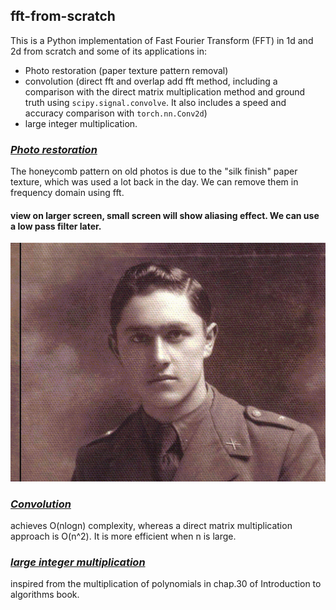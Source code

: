## fft-from-scratch
This is a Python implementation of Fast Fourier Transform (FFT) in 1d and 2d from scratch and some of its applications in:
* Photo restoration (paper texture pattern removal)
* convolution (direct fft and overlap add fft method, including a comparison with the direct matrix multiplication method and ground truth using `scipy.signal.convolve`. It also includes a speed and accuracy comparison with `torch.nn.Conv2d`)
* large integer multiplication.

### [*Photo restoration*](https://nbviewer.org/github/samrere/fft-from-scratch/blob/main/pattern_removal.ipynb)
The honeycomb pattern on old photos is due to the "silk finish" paper texture, which was used a lot back in the day. We can remove them in frequency domain using fft.
#### view on larger screen, small screen will show aliasing effect. We can use a low pass filter later.
<p align="center">
  <img src="https://github.com/samrere/fft-from-scratch/blob/main/images/slider.gif" width="1000">
</p>

### [*Convolution*](https://nbviewer.org/github/samrere/fft-from-scratch/blob/main/convolution_comparison.ipynb)
achieves O(nlogn) complexity, whereas a direct matrix multiplication approach is O(n^2). It is more efficient when n is large.
	 
### [*large integer multiplication*](https://nbviewer.org/github/samrere/fft-from-scratch/blob/main/large_integer_multiplication.ipynb)
inspired from the multiplication of polynomials in chap.30 of Introduction to algorithms book.
